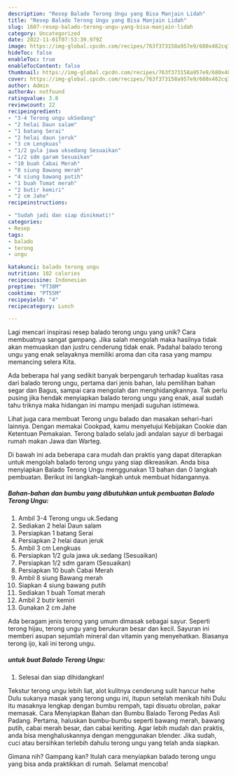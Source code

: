 ```yaml
---
description: "Resep Balado Terong Ungu yang Bisa Manjain Lidah"
title: "Resep Balado Terong Ungu yang Bisa Manjain Lidah"
slug: 1607-resep-balado-terong-ungu-yang-bisa-manjain-lidah
category: Uncategorized
date: 2022-11-01T07:53:39.979Z
image: https://img-global.cpcdn.com/recipes/763f373158a957e9/680x482cq70/balado-terong-ungu-foto-resep-utama.jpg
hideToc: false
enableToc: true
enableTocContent: false
thumbnail: https://img-global.cpcdn.com/recipes/763f373158a957e9/680x482cq70/balado-terong-ungu-foto-resep-utama.jpg
cover: https://img-global.cpcdn.com/recipes/763f373158a957e9/680x482cq70/balado-terong-ungu-foto-resep-utama.jpg
author: Admin
authorAv: notfound
ratingvalue: 3.8
reviewcount: 22
recipeingredient:
- "3-4 Terong ungu ukSedang"
- "2 helai Daun salam"
- "1 batang Serai"
- "2 helai daun jeruk"
- "3 cm Lengkuas"
- "1/2 gula jawa uksedang Sesuaikan"
- "1/2 sdm garam Sesuaikan"
- "10 buah Cabai Merah"
- "8 siung Bawang merah"
- "4 siung bawang putih"
- "1 buah Tomat merah"
- "2 butir kemiri"
- "2 cm Jahe"
recipeinstructions:

- "Sudah jadi dan siap dinikmati!"
categories:
- Resep
tags:
- balado
- terong
- ungu

katakunci: balado terong ungu 
nutrition: 102 calories
recipecuisine: Indonesian
preptime: "PT38M"
cooktime: "PT55M"
recipeyield: "4"
recipecategory: Lunch

---
```





Lagi mencari inspirasi resep balado terong ungu yang unik? Cara membuatnya sangat gampang. Jika salah mengolah maka hasilnya tidak akan memuaskan dan justru cenderung tidak enak. Padahal balado terong ungu yang enak selayaknya memiliki aroma dan cita rasa yang mampu memancing selera Kita.





Ada beberapa hal yang sedikit banyak berpengaruh terhadap kualitas rasa dari balado terong ungu, pertama dari jenis bahan, lalu pemilihan bahan segar dan Bagus, sampai cara mengolah dan menghidangkannya. Tak perlu pusing jika hendak menyiapkan balado terong ungu yang enak,      asal sudah tahu triknya maka hidangan ini mampu menjadi suguhan istimewa.














Lihat juga cara membuat Terong ungu balado dan masakan sehari-hari lainnya. Dengan memakai Cookpad, kamu menyetujui Kebijakan Cookie dan Ketentuan Pemakaian. Terong balado selalu jadi andalan sayur di berbagai rumah makan Jawa dan Warteg.






Di bawah ini ada beberapa cara mudah dan praktis yang dapat diterapkan untuk mengolah balado terong ungu yang siap dikreasikan. Anda bisa menyiapkan Balado Terong Ungu menggunakan 13 bahan dan 0 langkah pembuatan. Berikut ini langkah-langkah untuk membuat hidangannya.

<!--inarticleads1-->

##### Bahan-bahan dan bumbu yang dibutuhkan untuk pembuatan Balado Terong Ungu:

1. Ambil 3-4 Terong ungu uk.Sedang
1. Sediakan 2 helai Daun salam
1. Persiapkan 1 batang Serai
1. Persiapkan 2 helai daun jeruk
1. Ambil 3 cm Lengkuas
1. Persiapkan 1/2 gula jawa uk.sedang (Sesuaikan)
1. Persiapkan 1/2 sdm garam (Sesuaikan)
1. Persiapkan 10 buah Cabai Merah
1. Ambil 8 siung Bawang merah
1. Siapkan 4 siung bawang putih
1. Sediakan 1 buah Tomat merah
1. Ambil 2 butir kemiri
1. Gunakan 2 cm Jahe


Ada beragam jenis terong yang umum dimasak sebagai sayur. Seperti terong hijau, terong ungu yang berukuran besar dan kecil. Sayuran ini memberi asupan sejumlah mineral dan vitamin yang menyehatkan. Biasanya terong ijo, kali ini terong ungu. 

<!--inarticleads2-->

#####  untuk buat Balado Terong Ungu:


1. Selesai dan siap dihidangkan!

Tekstur terong ungu lebih liat, alot kulitnya cenderung sulit hancur hehe Dulu sukanya masak yang terong ungu ini, itupun setelah menikah hihi Dulu itu masaknya lengkap dengan bumbu rempah, tapi disuatu obrolan, pakar memasak. Cara Menyiapkan Bahan dan Bumbu Balado Terong Pedas Asli Padang. Pertama, haluskan bumbu-bumbu seperti bawang merah, bawang putih, cabai merah besar, dan cabai keriting. Agar lebih mudah dan praktis, anda bisa menghaluskannya dengan menggunakan blender. Jika sudah, cuci atau bersihkan terlebih dahulu terong ungu yang telah anda siapkan. 

Gimana nih? Gampang kan? Itulah cara menyiapkan balado terong ungu yang bisa anda praktikkan di rumah. Selamat mencoba!
